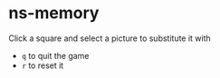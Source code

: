 # ns-memory


Click a square and select a picture to substitute it with

 - `q` to quit the game
 - `r` to reset it
